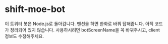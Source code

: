 # shift-moe-bot
이 트위터 봇은 Node.js로 돌아갑니다. 멘션을 하면 한화로 바꿔 답해줍니다.
아직 코드가 정리되어 있지 않습니다. 사용하시려면 botScreenName을 꼭 바꿔주시고, client 정보도 수정해주세요.
